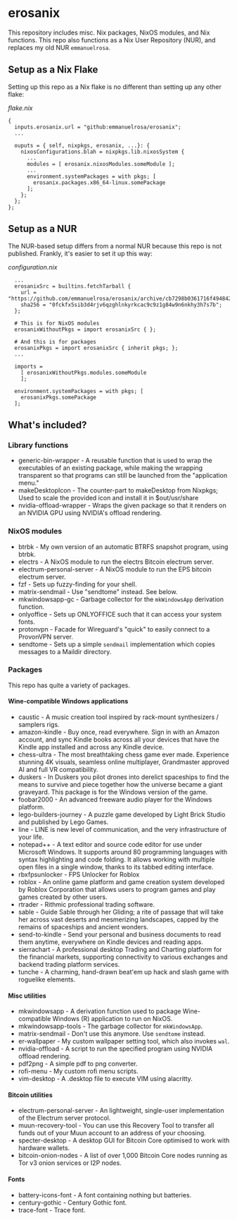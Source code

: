 # erosanix
This repository includes misc. Nix packages, NixOS modules, and Nix functions. This repo also functions as a Nix User Repository (NUR), and replaces my old NUR `emmanuelrosa`.

## Setup as a Nix Flake

Setting up this repo as a Nix flake is no different than setting up any other flake:

*flake.nix*
```
{
  inputs.erosanix.url = "github:emmanuelrosa/erosanix";
  ...

  ouputs = { self, nixpkgs, erosanix, ...}: {
    nixosConfigurations.blah = nixpkgs.lib.nixosSystem {
      ...
      modules = [ erosanix.nixosModules.someModule ];
      ... 
      environment.systemPackages = with pkgs; [
        erosanix.packages.x86_64-linux.somePackage
      ];
    };
  };
};
```

## Setup as a NUR

The NUR-based setup differs from a normal NUR because this repo is not published. Frankly, it's easier to set it up this way:

*configuration.nix*
```
  ...
  erosanixSrc = builtins.fetchTarball {
    url = "https://github.com/emmanuelrosa/erosanix/archive/cb7298b0361716f4948424d9909312e9529b8b39.tar.gz";
    sha256 = "0fckfx5sib3d4rjv6qzghlnkyrkcac9c9z1g84w9n6nkhy3h7s7b";
  };
  
  # This is for NixOS modules
  erosanixWithoutPkgs = import erosanixSrc { };
  
  # And this is for packages
  erosanixPkgs = import erosanixSrc { inherit pkgs; };
  ...
  
  imports =
    [ erosanixWithoutPkgs.modules.someModule 
    ];
  
  environment.systemPackages = with pkgs; [
    erosanixPkgs.somePackage
  ];
```

## What's included?

### Library functions

- generic-bin-wrapper - A reusable function that is used to wrap the executables of an existing package, while making the wrapping transparent so that programs can still be launched from the "application menu."
- makeDesktopIcon - The counter-part to makeDesktop from Nixpkgs; Used to scale the provided icon and install it in $out/usr/share
- nvidia-offload-wrapper - Wraps the given package so that it renders on an NVIDIA GPU using NVIDIA's offload rendering.

### NixOS modules

- btrbk - My own version of an automatic BTRFS snapshot program, using btrbk.
- electrs - A NixOS module to run the electrs Bitcoin electrum server.
- electrum-personal-server - A NixOS module to run the EPS bitcoin electrum server.
- fzf - Sets up fuzzy-finding for your shell.
- matrix-sendmail - Use "sendtome" instead. See below.
- mkwindowsapp-gc - Garbage collector for the `mkWindowsApp` derivation function.
- onlyoffice - Sets up ONLYOFFICE such that it can access your system fonts. 
- protonvpn - Facade for Wireguard's "quick" to easily connect to a ProvonVPN server.
- sendtome - Sets up a simple `sendmail` implementation which copies messages to a Maildir directory.

### Packages

This repo has quite a variety of packages.

#### Wine-compatible Windows applications 

- caustic - A music creation tool inspired by rack-mount synthesizers / samplers rigs.
- amazon-kindle - Buy once, read everywhere. Sign in with an Amazon account, and sync Kindle books across all your devices that have the Kindle app installed and across any Kindle device.
- chess-ultra - The most breathtaking chess game ever made. Experience stunning 4K visuals, seamless online multiplayer, Grandmaster approved AI and full VR compatibility.
- duskers - In Duskers you pilot drones into derelict spaceships to find the means to survive and piece together how the universe became a giant graveyard. This package is for the Windows version of the game.
- foobar2000 - An advanced freeware audio player for the Windows platform.
- lego-builders-journey - A puzzle game developed by Light Brick Studio and published by Lego Games.
- line - LINE is new level of communication, and the very infrastructure of your life.
- notepad++ - A text editor and source code editor for use under Microsoft Windows. It supports around 80 programming languages with syntax highlighting and code folding. It allows working with multiple open files in a single window, thanks to its tabbed editing interface.
- rbxfpsunlocker - FPS Unlocker for Roblox
- roblox - An online game platform and game creation system developed by Roblox Corporation that allows users to program games and play games created by other users.
- rtrader - Rithmic professional trading software.
- sable - Guide Sable through her Gliding; a rite of passage that will take her across vast deserts and mesmerizing landscapes, capped by the remains of spaceships and ancient wonders.
- send-to-kindle - Send your personal and business documents to read them anytime, everywhere on Kindle devices and reading apps.
- sierrachart - A professional desktop Trading and Charting platform for the financial markets, supporting connectivity to various exchanges and backend trading platform services.
- tunche - A charming, hand-drawn beat'em up hack and slash game with roguelike elements.

#### Misc utilities
  
- mkwindowsapp - A derivation function used to package Wine-compatible Windows (R) application to run on NixOS.
- mkwindowsapp-tools - The garbage collector for `mkWindowsApp`.
- matrix-sendmail - Don't use this anymore. Use `sendtome` instead.
- er-wallpaper - My custom wallpaper setting tool, which also invokes `wal`.
- nvidia-offload - A script to run the specified program using NVIDIA offload rendering.
- pdf2png - A simple pdf to png converter.
- rofi-menu - My custom rofi menu scripts.
- vim-desktop - A .desktop file to execute VIM using alacritty.

#### Bitcoin utilities
  
- electrum-personal-server - An lightweight, single-user implementation of the Electrum server protocol.
- muun-recovery-tool - You can use this Recovery Tool to transfer all funds out of your Muun account to an address of your choosing.
- specter-desktop - A desktop GUI for Bitcoin Core optimised to work with hardware wallets.
- bitcoin-onion-nodes - A list of over 1,000 Bitcoin Core nodes running as Tor v3 onion services or I2P nodes.

#### Fonts

- battery-icons-font - A font containing nothing but batteries.
- century-gothic - Century Gothic font.
- trace-font - Trace font.
